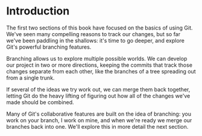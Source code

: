 # Introduction

The first two sections of this book have focused on the basics of using Git.
We've seen many compelling reasons to track our changes, but so far we've been
paddling in the shallows: it's time to go deeper, and explore Git's powerful
branching features.

Branching allows us to explore multiple possible worlds. We can develop our
project in two or more directions, keeping the commits that track those changes
separate from each other, like the branches of a tree spreading out from a
single trunk.

If several of the ideas we try work out, we can merge them back together,
letting Git do the heavy lifting of figuring out how all of the changes we've
made should be combined.

Many of Git's collaborative features are built on the idea of branching: you
work on your branch, I work on mine, and when we're ready we merge our branches
back into one. We'll explore this in more detail the next section.
